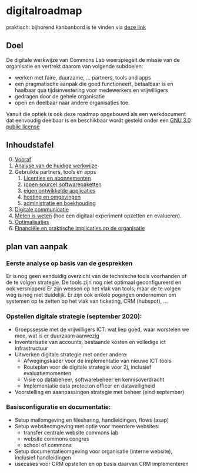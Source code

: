 # digitalroadmap
praktisch: bijhorend kanbanbord is te vinden via [deze link](https://github.com/orgs/Commons-Lab/projects/1)

## Doel
De digitale werkwijze van Commons Lab weerspiegelt de missie van de organisatie en vertrekt daarom van volgende subdoelen:
* werken met faire, duurzame, ... partners, tools and apps
* een pragmatische aanpak die goed functioneert, betaalbaar is en haalbaar qua tijdsinvestering voor medewerkers en vrijwilligers
* gedragen door de gehele organisatie
* open en deelbaar naar andere organisaties toe. 

Vanuit die optiek is ook deze roadmap opgebouwd als een werkdocument dat eenvoudig deelbaar is en beschikbaar wordt gesteld onder een [GNU 3.0 public license](https://github.com/Commons-Lab/digitalroadmap/blob/master/LICENSE)

## Inhoudstafel
0. [Vooraf](pages/vooraf.md)
1. [Analyse van de huidige werkwijze](pages/analyse.md)
2. Gebruikte partners, tools en apps
    1. [Licenties en abonnementen](pages/partners.md)
    2. [(open source) softwarepaketten](pages/software.md)
    3. [eigen ontwikkelde applicaties](pages/development.md)
    4. [hosting en omgevingen](pages/hosting.md)
    5. [administratie en boekhouding](pages/administratie.md)
3. [Digitale communicatie](pages/digitalecommunicatie.md)
4. [Meten is weten](pages/metenisweten.md) (hoe een digitaal experiment opzetten en evalueren). 
5. [Optimalisaties](pages/optimalisaties.md)
6. [Financiële en praktische implicaties op de organisatie](pages/financieel.md)

## plan van aanpak

### Eerste analyse op basis van de gesprekken
Er is nog geen eenduidig overzicht van de technische tools voorhanden of de te volgen strategie.
De tools zijn nog niet optimaal geconfigureerd en ook versnipperd
Er zijn wensen op het vlak van tools, maar de te volgen weg is nog niet duidelijk. Er zijn ook enkele pogingen ondernomen om systemen op te zetten op het vlak van ticketing, CRM (hubspot), ...

### Opstellen digitale strategie (september 2020): 
- Groepssessie met de vrijwilligers ICT: wat liep goed, waar worstelen we mee, wat is er duurzaam aanwezig
- Inventarisatie van accounts, bestaande kosten en volledige ict infrastructuur
- Uitwerken digitale strategie met onder andere: 
    - Afwegingskader voor de implementatie van nieuwe ICT tools
    - Routeplan voor de digitale strategie voor 2j, inclusief evaluatiemomenten
    - Visie op databeheer, softwarebeheer en kennisoverdracht
    - Implementatie data protecton officer en dataveiligheid
- Voorstelling en aaanpassingen strategie met beheer (eind september)

### Basisconfiguratie en documentatie: 
- Setup mailomgeving en filesharing,  handleidingen, flows (asap)
- Setup websiteomgeving met optie voor meerdere websites:
    - transfer centrale website commons lab
    - website commons congres
    - school of commons
- Setup documentatieomgeving voor organisatie (interne website), inclusief handleidingen
- usecases voor CRM opstellen en op basis daarvan CRM implementeren
